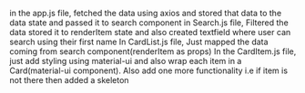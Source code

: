 in the app.js file,
fetched the data using axios and stored that data to the data state and passed it to search component
in Search.js file,
Filtered the data stored it to renderItem state and also created textfield where user can search using their first name
In CardList.js file,
Just mapped the data coming from search component(renderItem as props)
In the CardItem.js file,
just add styling using material-ui and also wrap each item in a Card(material-ui component). Also add one more functionality i.e if item is not there then added a skeleton

